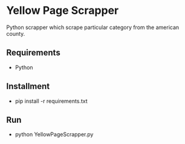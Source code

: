 
# Yellow Page Scrapper 

Python scrapper which scrape particular category from the american county.

## Requirements

- Python

## Installment

- pip install -r requirements.txt

## Run 

- python YellowPageScrapper.py